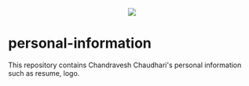 <div align="center">
  <img src="[Repository Logo](https://github.com/chandraveshchaudhari/personal-information/blob/ae028b41c16bc7f8002b95ee4ad82faec8ce4f18/my%20github%20logo%20template-personal%20data%20small.png)">
</div>

# personal-information
This repository contains Chandravesh Chaudhari's personal information such as resume, logo.
